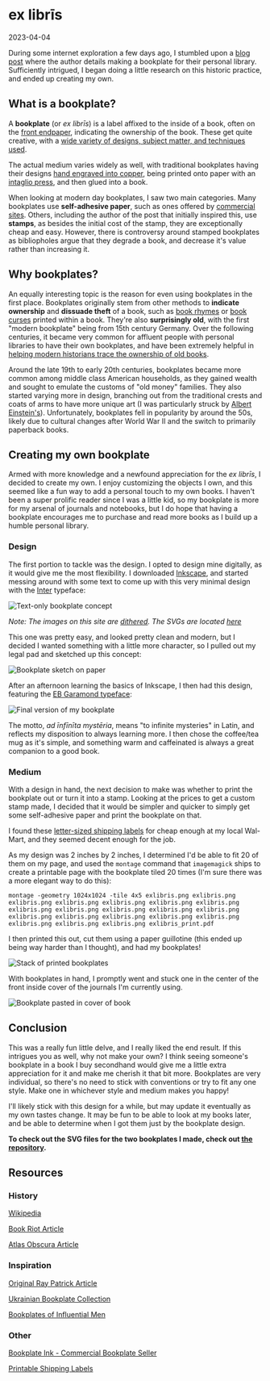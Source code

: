 # ex librīs

2023-04-04

During some internet exploration a few days ago, I stumbled upon a [blog post](https://raypatrick.xyz/blog/2023/01/27/my-bookplate/) where the author details making a bookplate for their personal library. Sufficiently intrigued, I began doing a little research on this historic practice, and ended up creating my own.

## What is a bookplate?

A **bookplate** (or *ex librīs*) is a label affixed to the inside of a book, often on the [front endpaper](https://en.wikipedia.org/wiki/Endpaper), indicating the ownership of the book. These get quite creative, with a [wide variety of designs, subject matter, and techniques used](https://rentafont.com.ua/blog/znadibky-Istorychni/exlibrysy-yakova-hnizdovskogo).

The actual medium varies widely as well, with traditional bookplates having their designs [hand engraved into copper](https://en.wikipedia.org/wiki/Burin_(engraving)), being printed onto paper with an [intaglio press](https://en.wikipedia.org/wiki/Intaglio_press), and then glued into a book. 

When looking at modern day bookplates, I saw two main categories. Many bookplates use **self-adhesive paper**, such as ones offered by [commercial sites](https://bookplateink.com/). Others, including the author of the post that initially inspired this, use **stamps**, as besides the initial cost of the stamp, they are exceptionally cheap and easy. However, there is controversy around stamped bookplates as bibliopholes argue that they degrade a book, and decrease it's value rather than increasing it.

## Why bookplates?

An equally interesting topic is the reason for even using bookplates in the first place. Bookplates originally stem from other methods to **indicate ownership** and **dissuade theft** of a book, such as [book rhymes](https://en.wikipedia.org/wiki/Book_rhyme) or [book curses](https://en.wikipedia.org/wiki/Book_curse) printed within a book. They're also **surprisingly old**, with the first "modern bookplate" being from 15th century Germany. Over the following centuries, it became very common for affluent people with personal libraries to have their own bookplates, and have been extremely helpful in [helping modern historians trace the ownership of old books](https://www.atlasobscura.com/articles/mystery-bookplate-collection). 

Around the late 19th to early 20th centuries, bookplates became more common among middle class American households, as they gained wealth and sought to emulate the customs of "old money" families. They also started varying more in design, branching out from the traditional crests and coats of arms to have more unique art (I was particularly struck by [Albert Einstein's](https://content.artofmanliness.com/uploads/2014/04/einstein.jpg)). Unfortunately, bookplates fell in popularity by around the 50s, likely due to cultural changes after World War II and the switch to primarily paperback books.

## Creating my own bookplate

Armed with more knowledge and a newfound appreciation for the *ex librīs*, I decided to create my own. I enjoy customizing the objects I own, and this seemed like a fun way to add a personal touch to my own books. I haven't been a super prolific reader since I was a little kid, so my bookplate is more for my arsenal of journals and notebooks, but I do hope that having a bookplate encourages me to purchase and read more books as I build up a humble personal library. 

### Design

The first portion to tackle was the design. I opted to design mine digitally, as it would give me the most flexibility. I downloaded [Inkscape](https://inkscape.org/), and started messing around with some text to come up with this very minimal design with the [Inter](https://github.com/rsms/inter) typeface:

![Text-only bookplate concept](../public/images/bookplate/text-only-exlibris.png)

*Note: The images on this site are [dithered](/meta). The SVGs are located [here](https://github.com/sohalsdr/exlibris)*

This one was pretty easy, and looked pretty clean and modern, but I decided I wanted something with a little more character, so I pulled out my legal pad and sketched up this concept:

![Bookplate sketch on paper](../public/images/bookplate/draft-exlibris.png)

After an afternoon learning the basics of Inkscape, I then had this design, featuring the [EB Garamond typeface](http://www.georgduffner.at/ebgaramond/):

![Final version of my bookplate](../public/images/bookplate/exlibris.png)

The motto, *ad īnfīnīta mystēria*, means "to infinite mysteries" in Latin, and reflects my disposition to always learning more. I then chose the coffee/tea mug as it's simple, and something warm and caffeinated is always a great companion to a good book.

### Medium

With a design in hand, the next decision to make was whether to print the bookplate out or turn it into a stamp. Looking at the prices to get a custom stamp made, I decided that it would be simpler and quicker to simply get some self-adhesive paper and print the bookplate on that.

I found these [letter-sized shipping labels](https://www.walmart.com/ip/Avery-Shipping-Labels-White-8-1-2-x-11-True-Block-Laser-Inkjet-10-Labels-15265/34202344?) for cheap enough at my local Wal-Mart, and they seemed decent enough for the job.

As my design was 2 inches by 2 inches, I determined I'd be able to fit 20 of them on my page, and used the `montage` command that `imagemagick` ships to create a printable page with the bookplate tiled 20 times (I'm sure there was a more elegant way to do this):

```
montage -geometry 1024x1024 -tile 4x5 exlibris.png exlibris.png exlibris.png exlibris.png exlibris.png exlibris.png exlibris.png exlibris.png exlibris.png exlibris.png exlibris.png exlibris.png exlibris.png exlibris.png exlibris.png exlibris.png exlibris.png exlibris.png exlibris.png exlibris.png exlibris_print.pdf
```

I then printed this out, cut them using a paper guillotine (this ended up being way harder than I thought), and had my bookplates!

![Stack of printed bookplates](../public/images/bookplate/stacked_bookplate.png)

With bookplates in hand, I promptly went and stuck one in the center of the front inside cover of the journals I'm currently using.

![Bookplate pasted in cover of book](../public/images/bookplate/in_cover.png)

## Conclusion

This was a really fun little delve, and I really liked the end result. If this intrigues you as well, why not make your own? I think seeing someone's bookplate in a book I buy secondhand would give me a little extra appreciation for it and make me cherish it that bit more. Bookplates are very individual, so there's no need to stick with conventions or try to fit any one style. Make one in whichever style and medium makes you happy!

I'll likely stick with this design for a while, but may update it eventually as my own tastes change. It may be fun to be able to look at my books later, and be able to determine when I got them just by the bookplate design.

**To check out the SVG files for the two bookplates I made, check out [the repository](https://github.com/sohalsdr/exlibris).**

## Resources

### History

[Wikipedia](https://en.wikipedia.org/wiki/Ex_Libris_(bookplate))

[Book Riot Article](https://bookriot.com/history-of-bookplates/)

[Atlas Obscura Article](https://www.atlasobscura.com/articles/mystery-bookplate-collection)

### Inspiration

[Original Ray Patrick Article](https://raypatrick.xyz/blog/2023/01/27/my-bookplate/)

[Ukrainian Bookplate Collection](https://rentafont.com.ua/blog/znadibky-Istorychni/exlibrysy-yakova-hnizdovskogo)

[Bookplates of Influential Men](https://www.artofmanliness.com/living/reading/ex-libris-the-bookplates-of-31-famous-men/)

### Other

[Bookplate Ink - Commercial Bookplate Seller](https://bookplateink.com/)

[Printable Shipping Labels](https://www.walmart.com/ip/Avery-Shipping-Labels-White-8-1-2-x-11-True-Block-Laser-Inkjet-10-Labels-15265/34202344?)